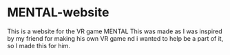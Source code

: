 # MENTAL-website
This is a website for the VR game MENTAL
This was made as I was inspired by my friend for making his own VR game nd i wanted to help be a part of it, so I made this for him.
